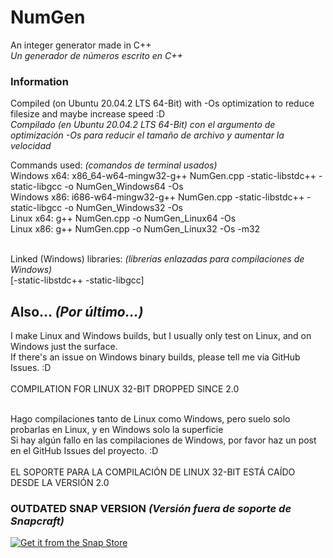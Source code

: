 # NumGen
An integer generator made in C++<br>
_Un generador de números escrito en C++_

### Information
Compiled (on Ubuntu 20.04.2 LTS 64-Bit) with -Os optimization to reduce filesize and maybe increase speed :D<br>
_Compilado (en Ubuntu 20.04.2 LTS 64-Bit) con el argumento de optimización -Os para reducir el tamaño de archivo y aumentar la velocidad<br>_

Commands used: _(comandos de terminal usados)_<br>
Windows x64: x86_64-w64-mingw32-g++ NumGen.cpp -static-libstdc++ -static-libgcc -o NumGen_Windows64 -Os<br>
Windows x86: i686-w64-mingw32-g++ NumGen.cpp -static-libstdc++ -static-libgcc -o NumGen_Windows32 -Os<br>
Linux x64: g++ NumGen.cpp -o NumGen_Linux64 -Os<br>
Linux x86: g++ NumGen.cpp -o NumGen_Linux32 -Os -m32<br><br>

Linked (Windows) libraries: _(librerías enlazadas para compilaciones de Windows)_<br>
[-static-libstdc++ -static-libgcc]

## Also... _(Por último...)_
I make Linux and Windows builds, but I usually only test on Linux, and on Windows just the surface.<br>
If there's an issue on Windows binary builds, please tell me via GitHub Issues. :D<br><br>
COMPILATION FOR LINUX 32-BIT DROPPED SINCE 2.0<br><br>

Hago compilaciones tanto de Linux como Windows, pero suelo solo probarlas en Linux, y en Windows solo la superficie<br>
Si hay algún fallo en las compilaciones de Windows, por favor haz un post en el GitHub Issues del proyecto. :D<br><br>
EL SOPORTE PARA LA COMPILACIÓN DE LINUX 32-BIT ESTÁ CAÍDO DESDE LA VERSIÓN 2.0

### OUTDATED SNAP VERSION _(Versión fuera de soporte de Snapcraft)_
[![Get it from the Snap Store](https://snapcraft.io/static/images/badges/en/snap-store-black.svg)](https://snapcraft.io/numgen)
